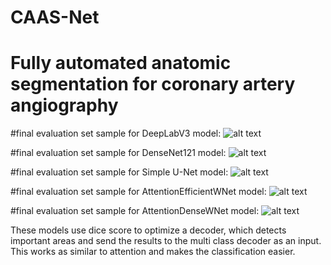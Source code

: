 # CAAS-Net

# Fully automated anatomic segmentation for coronary artery angiography

#final evaluation set sample for DeepLabV3 model:
![alt text](https://i.ibb.co/X8VCRv6/Figure-1.png)

#final evaluation set sample for DenseNet121 model:
![alt text](https://i.ibb.co/Wx8nrGL/Figure-1.png)

#final evaluation set sample for Simple U-Net model:
![alt text](https://i.ibb.co/72zX9Cw/Figure-1.png)


#final evaluation set sample for AttentionEfficientWNet model:
![alt text](https://i.ibb.co/THxFm6r/Figure-1.png)

#final evaluation set sample for AttentionDenseWNet model:
![alt text](https://iili.io/HotQfwl.png)

These models use dice score to optimize a decoder, which detects important areas and send the results to the multi class decoder as an input. This works as similar to attention and makes the classification easier.

